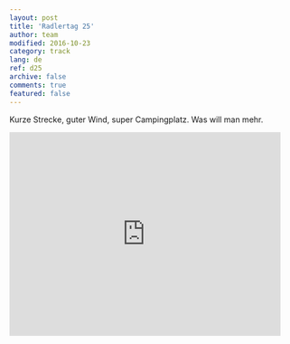 ```yaml
---   
layout: post 
title: 'Radlertag 25'  
author: team 
modified: 2016-10-23
category: track 
lang: de 
ref: d25
archive: false 
comments: true 
featured: false 
--- 
```


 Kurze Strecke, guter Wind, super Campingplatz. Was will man mehr. 

<iframe width='480' height='360' src='http://track-kit.net/maps_s3/?v=embed&track=231942.gpx' frameborder='0' allowfullscreen></iframe>